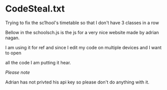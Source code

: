 # CodeSteal.txt
Trying to fix the sc1hool's timetable so that I don't have 3 classes in a row 

Bellow in the schoolsch.js is the js for a very nice website made by adrian nagan. 

I am using it for ref and since I edit my code on multiple devices and I want to open 

all the code I am putting it hear. 

*Please note* 

Adrian has not privted his api key so please don't do anything with it. 


